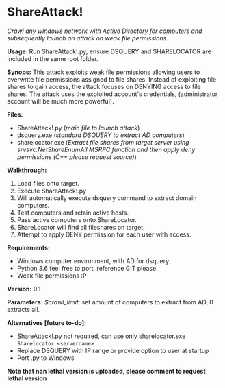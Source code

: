 # ShareAttack!
*Crawl any windows network with Active Directory for computers and subsequently launch an attack on weak file permissions.*

__Usage__: Run ShareAttack!.py, ensure DSQUERY and SHARELOCATOR are included in the same root folder.

__Synops:__ This attack exploits weak file permissions allowing users to overwrite file permissions assigned to file shares.
Instead of exploiting file shares to gain access, the attack focuses on DENYING access to file shares. The attack uses the exploited account's credentials, (administrator account will be much more powerful). 

__Files:__ 
* ShareAttack!.py (_main file to launch attack_)
* dsquery.exe (_standard DSQUERY to extract AD computers_)
* sharelocator.exe (_Extract file shares from target server using srvsvc.NetShareEnumAll MSRPC function and then apply deny   permissions (C++ please request source)_)

__Walkthrough:__
1. Load files onto target.
2. Execute ShareAttack!.py
3. Will automatically execute dsquery command to extract domain computers.
4. Test computers and retain active hosts.
5. Pass active computers onto ShareLocator.
6. ShareLocator will find all fileshares on target.
7. Attempt to apply DENY permission for each user with access.

__Requirements:__
* Windows computer environment, with AD for dsquery.
* Python 3.6 feel free to port, reference GIT please.
* Weak file permissions :P

__Version:__ 0.1       

__Parameters:__ *$crawl_limit*: set amount of computers to extract from AD, 0 extracts all.

__Alternatives [future to-do]:__
* ShareAttack!.py not required, can use only sharelocator.exe ```Sharelocator <servername>```
* Replace DSQUERY with IP range or provide option to user at startup
* Port .py to Windows

__Note that non lethal version is uploaded, please comment to request lethal version__

